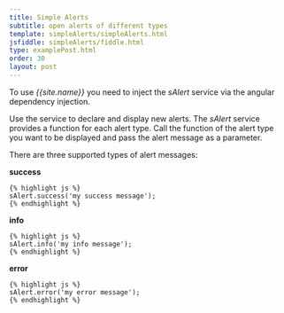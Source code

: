 ```yaml
---
title: Simple Alerts
subtitle: open alerts of different types
template: simpleAlerts/simpleAlerts.html
jsfiddle: simpleAlerts/fiddle.html
type: examplePost.html
order: 30
layout: post
---
```


To use *{{site.name}}* you need to inject the *sAlert* service via the angular dependency injection.

Use the service to declare and display new alerts. The *sAlert* service provides a function for each alert type. Call the function of the alert type you want to be displayed and pass the alert message as a parameter.

There are three supported types of alert messages:

**success**

    {% highlight js %}
    sAlert.success('my success message');
    {% endhighlight %}

**info**

    {% highlight js %}
    sAlert.info('my info message');
    {% endhighlight %}

**error**

    {% highlight js %}
    sAlert.error('my error message');
    {% endhighlight %}